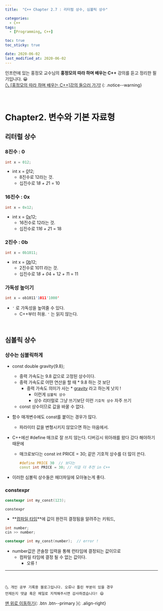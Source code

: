 ```yaml
---
title:  "C++ Chapter 2.7 : 리터럴 상수, 심볼릭 상수" 

categories:
  - C++
tags:
  - [Programming, C++]

toc: true
toc_sticky: true

date: 2020-06-02
last_modified_at: 2020-06-02
---
```



인프런에 있는 홍정모 교수님의 **홍정모의 따라 하며 배우는 C++** 강의를 듣고 정리한 필기입니다. 😀    
[🌜 [홍정모의 따라 하며 배우는 C++]강의 들으러 가기!](https://www.inflearn.com/course/following-c-plus)
{: .notice--warning}

<br>


# Chapter2. 변수와 기본 자료형

## 리터럴 상수
### 8진수 : 0

```cpp
int x = 012;
```

- int x = <u>0</u>12;
    - 8진수로 12라는 것.
    - 십진수로 1*8 + 2*1 = 10

### 16진수 : 0x

```cpp
int x = 0x12;
```

- int x = <u>0x</u>12;
    - 16진수로 12라는 것.
    - 십진수로 1*16 + 2*1 = 18

### 2진수 : 0b

```cpp
int x = 0b1011;
```

- int x = <u>0b</u>12;
    - 2진수로 1011 라는 것.
    - 십진수로 1*8 + 0*4 + 1*2 + 1*1 = 11

### 가독성 높이기

```cpp
int x = ob1011'1011'1000'
```

- `'` 로 가독성을 높여줄 수 있다.
    - C++부터 허용. `'` 는 읽지 않는다.


<br>

## 심볼릭 상수

### 상수는 심볼릭하게

- const double gravity{9.8};
    - 중력 가속도는 9.8 값으로 고정된 상수이다.
    - 중력 가속도로 어떤 연산을 할 때  * 9.8 하는 것 보단
        - 중력 가속도 의미가 사는 * <u>gravity</u> 라고 하는게 낫지 !
            - 이런게 `심볼릭 상수`
            - 상수 리터럴로 그냥 쓰기보단 이런 `기호적 상수` 자주 쓰기
    - const 상수이므로 값을 바꿀 수 없다.

- 함수 매개변수에도 const를 붙이는 경우가 많다.
    - 파라미터 값을 변형시키지 않았으면 하는 마음에서.
- C++에선 #define 매크로 잘 쓰지 않는다. 디버깅시 위아래를 왔다 갔다 해야하기 때문에
    - 매크로보다는 const int PRICE = 30;  같은 기호적 상수를 더 많이 쓴다.

        ```cpp
        #define PRICE 30  // 보다는   
        const int PRICE = 30; // 이걸 더 추천 in C++
        ```

- 이러한 심볼릭 상수들은 헤더파일에 모아놓는게 좋다.

### constexpr

```cpp
constexpr int my_const(123);
```

`constexpr`

- **<u>컴파일 타임</u>**에 값이 완전히 결정됨을 알려주는 키워드,

```cpp
int number;
cin >> number;

constexpr int my_const(number);  // error !
```

- number값은 콘솔창 입력을 통해 런타임에 결정되는 값이므로
    - 컴파일 타임에 결정 될 수 없는 값이다.
        - 오류 !

***
<br>

    🌜 개인 공부 기록용 블로그입니다. 오류나 틀린 부분이 있을 경우 
    언제든지 댓글 혹은 메일로 지적해주시면 감사하겠습니다! 😄

[맨 위로 이동하기](#){: .btn .btn--primary }{: .align-right}